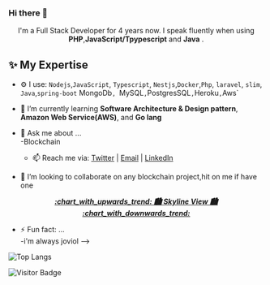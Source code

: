 ### Hi there 👋


<p align="center">
  <p align="center">
    I'm a Full Stack Developer for 4 years now. I speak fluently when using <strong>PHP</strong>,<strong>JavaScript/Tpypescript</strong> and <strong>Java</strong> .
  </p>
</p>

## ✨ My Expertise

- ⚙️ I use: `Nodejs`,`JavaScript`, `Typescript`, `Nestjs`,`Docker`,`Php`, `laravel`, `slim`, `Java`,`spring-boot` MongoDb`, `MySQL`,`PostgresSQL`,`Heroku`,`Aws`
- 🌱 I’m currently learning **Software Architecture & Design pattern**, **Amazon Web Service(AWS)**, and  **Go lang**

- 💬 Ask me about ...  
      -Blockchain
      
   - 📫 Reach me via: [Twitter](https://twitter.com/albertndege_) | [Email](mailto:albertndege2@gmail.com.com) | [LinkedIn](https://www.linkedin.com/in/ndege-albert-136178155/)
      
    
- 👯 I’m looking to collaborate on any blockchain project,hit on me if have one
      
<p align="center"> 
  <a href="https://skyline.github.com/ndegealbert/2021"><b><i>:chart_with_upwards_trend: 🏙 Skyline View 🏙 :chart_with_downwards_trend: </b></i></a>
</p>
      
- ⚡ Fun fact: ...  
      -i'm always joviol
-->

<p align='center'>
    
![Top Langs](https://github-readme-stats.vercel.app/api/top-langs/?username=ndegealbert&layout=compact)

![Visitor Badge](https://visitor-badge.laobi.icu/badge?page_id=ndegealbert)

</p>


<!--
**ndegealbert/ndegealbert** is a ✨ _special_ ✨ repository because its `README.md` (this file) appears on your GitHub profile.
 <img src="https://raw.githubusercontent.com/jovertical/jovertical/master/art/code.png" width="400" alt="Code" />
- 🔭 I’m currently working on ...
- 👯 I’m looking to collaborate on ...
- 🤔 I’m looking for help with ...




